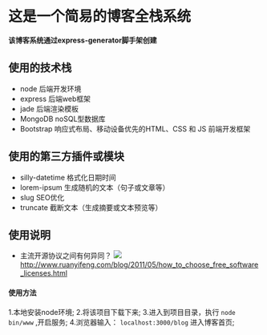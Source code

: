# 这是一个简易的博客全栈系统
**该博客系统通过express-generator脚手架创建**
## 使用的技术栈
* node 后端开发环境
* express 后端web框架
* jade 后端渲染模板
* MongoDB noSQL型数据库
* Bootstrap 响应式布局、移动设备优先的HTML、CSS 和 JS 前端开发框架
## 使用的第三方插件或模块
* silly-datetime  格式化日期时间
* lorem-ipsum 生成随机的文本（句子或文章等）
* slug  SEO优化
* truncate 截断文本（生成摘要或文本预览等）

## 使用说明
* 主流开源协议之间有何异同？
![](http://www.ruanyifeng.com/blogimg/asset/201105/free_software_licenses.png)http://www.ruanyifeng.com/blog/2011/05/how_to_choose_free_software_licenses.html
#### 使用方法
1.本地安装node环境;
2.将该项目下载下来;
3.进入到项目目录，执行 `node bin/www` ,开启服务;
4.浏览器输入： `localhost:3000/blog` 进入博客首页;